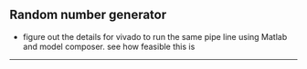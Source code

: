 
## Random number generator

- figure out the details for vivado to run the same pipe line using Matlab and model composer. see how feasible this is

---
